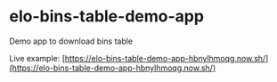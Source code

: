 # elo-bins-table-demo-app
Demo app to download bins table

Live example: [https://elo-bins-table-demo-app-hbnylhmoqg.now.sh/](https://elo-bins-table-demo-app-hbnylhmoqg.now.sh/)  

